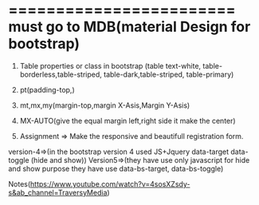 ========================
must go to MDB(material Design for bootstrap)
========================
1. Table properties or class in bootstrap
(table text-white, table-borderless,table-striped, table-dark,table-striped, table-primary)
2. pt(padding-top,)
3. mt,mx,my(margin-top,margin X-Asis,Margin Y-Asis)
4. MX-AUTO(give the equal margin left,right side it make the center)

6. Assignment => Make the responsive and beautifull registration form.

version-4=>(in the bootstrap version 4 used JS+Jquery data-target data-toggle (hide and show))
Version5=>(they have use only javascript for hide and show purpose they have use data-bs-target, data-bs-toggle)

Notes(https://www.youtube.com/watch?v=4sosXZsdy-s&ab_channel=TraversyMedia)